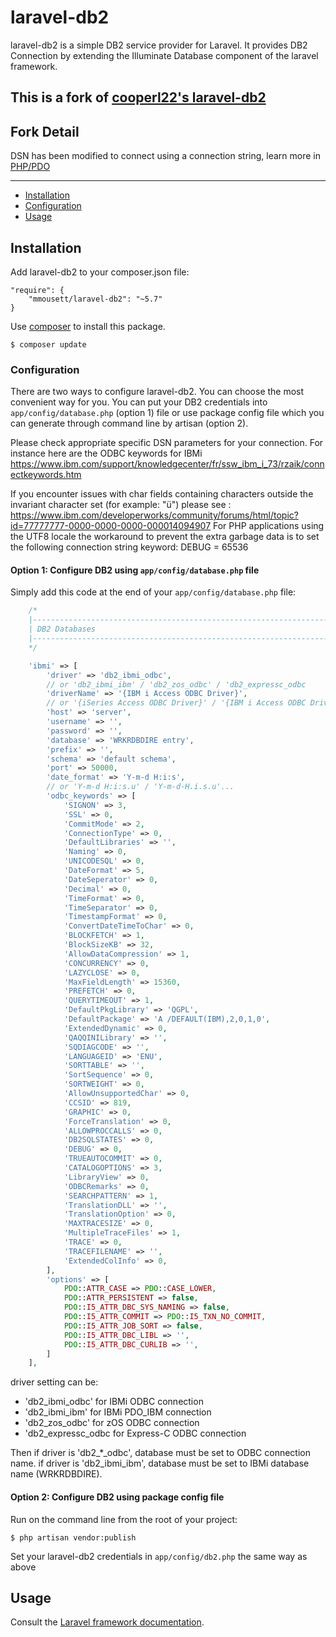 # laravel-db2

laravel-db2 is a simple DB2 service provider for Laravel.
It provides DB2 Connection by extending the Illuminate Database component of the laravel framework.

## This is a fork of [cooperl22's laravel-db2](https://www.github.com/cooperl22/laravel-db2)

## Fork Detail
DSN has been modified to connect using a connection string, learn more in [PHP/PDO](http://php.net/manual/es/ref.pdo-ibm.connection.php)

---

- [Installation](#installation)
- [Configuration](#configuration)
- [Usage](#usage)

## Installation
Add laravel-db2 to your composer.json file:
```
"require": {
    "mmousett/laravel-db2": "~5.7"
}
```
Use [composer](http://getcomposer.org) to install this package.
```
$ composer update
```

### Configuration
There are two ways to configure laravel-db2. You can choose the most convenient way for you. You can put your DB2 credentials into ``app/config/database.php`` (option 1) file or use package config file which you can generate through command line by artisan (option 2).

Please check appropriate specific DSN parameters for your connection.
For instance here are the ODBC keywords for IBMi
https://www.ibm.com/support/knowledgecenter/fr/ssw_ibm_i_73/rzaik/connectkeywords.htm

If you encounter issues with char fields containing characters outside the invariant character set (for example: "ü") please see : https://www.ibm.com/developerworks/community/forums/html/topic?id=77777777-0000-0000-0000-000014094907
For PHP applications using the UTF8 locale the workaround to prevent the extra garbage data is to set the following connection string keyword:
DEBUG = 65536

#### Option 1: Configure DB2 using ``app/config/database.php`` file
Simply add this code at the end of your ``app/config/database.php`` file:

```php
    /*
    |--------------------------------------------------------------------------
    | DB2 Databases
    |--------------------------------------------------------------------------
    */

    'ibmi' => [
        'driver' => 'db2_ibmi_odbc',
        // or 'db2_ibmi_ibm' / 'db2_zos_odbc' / 'db2_expressc_odbc
        'driverName' => '{IBM i Access ODBC Driver}',
        // or '{iSeries Access ODBC Driver}' / '{IBM i Access ODBC Driver 64-bit}'
        'host' => 'server',
        'username' => '',
        'password' => '',
        'database' => 'WRKRDBDIRE entry',
        'prefix' => '',
        'schema' => 'default schema',
        'port' => 50000,
        'date_format' => 'Y-m-d H:i:s',
        // or 'Y-m-d H:i:s.u' / 'Y-m-d-H.i.s.u'...
        'odbc_keywords' => [
            'SIGNON' => 3,
            'SSL' => 0,
            'CommitMode' => 2,
            'ConnectionType' => 0,
            'DefaultLibraries' => '',
            'Naming' => 0,
            'UNICODESQL' => 0,
            'DateFormat' => 5,
            'DateSeperator' => 0,
            'Decimal' => 0,
            'TimeFormat' => 0,
            'TimeSeparator' => 0,
            'TimestampFormat' => 0,
            'ConvertDateTimeToChar' => 0,
            'BLOCKFETCH' => 1,
            'BlockSizeKB' => 32,
            'AllowDataCompression' => 1,
            'CONCURRENCY' => 0,
            'LAZYCLOSE' => 0,
            'MaxFieldLength' => 15360,
            'PREFETCH' => 0,
            'QUERYTIMEOUT' => 1,
            'DefaultPkgLibrary' => 'QGPL',
            'DefaultPackage' => 'A /DEFAULT(IBM),2,0,1,0',
            'ExtendedDynamic' => 0,
            'QAQQINILibrary' => '',
            'SQDIAGCODE' => '',
            'LANGUAGEID' => 'ENU',
            'SORTTABLE' => '',
            'SortSequence' => 0,
            'SORTWEIGHT' => 0,
            'AllowUnsupportedChar' => 0,
            'CCSID' => 819,
            'GRAPHIC' => 0,
            'ForceTranslation' => 0,
            'ALLOWPROCCALLS' => 0,
            'DB2SQLSTATES' => 0,
            'DEBUG' => 0,
            'TRUEAUTOCOMMIT' => 0,
            'CATALOGOPTIONS' => 3,
            'LibraryView' => 0,
            'ODBCRemarks' => 0,
            'SEARCHPATTERN' => 1,
            'TranslationDLL' => '',
            'TranslationOption' => 0,
            'MAXTRACESIZE' => 0,
            'MultipleTraceFiles' => 1,
            'TRACE' => 0,
            'TRACEFILENAME' => '',
            'ExtendedColInfo' => 0,
        ],
        'options' => [
            PDO::ATTR_CASE => PDO::CASE_LOWER,
            PDO::ATTR_PERSISTENT => false,
            PDO::I5_ATTR_DBC_SYS_NAMING => false,
            PDO::I5_ATTR_COMMIT => PDO::I5_TXN_NO_COMMIT,
            PDO::I5_ATTR_JOB_SORT => false,
            PDO::I5_ATTR_DBC_LIBL => '',
            PDO::I5_ATTR_DBC_CURLIB => '',
        ]
    ],

```
driver setting can be:
- 'db2_ibmi_odbc' for IBMi ODBC connection
- 'db2_ibmi_ibm' for IBMi PDO_IBM connection
- 'db2_zos_odbc' for zOS ODBC connection
- 'db2_expressc_odbc for Express-C ODBC connection

Then if driver is 'db2_*_odbc', database must be set to ODBC connection name.
if driver is 'db2_ibmi_ibm', database must be set to IBMi database name (WRKRDBDIRE).

#### Option 2: Configure DB2 using package config file

Run on the command line from the root of your project:

```
$ php artisan vendor:publish
```

Set your laravel-db2 credentials in ``app/config/db2.php``
the same way as above

## Usage

Consult the [Laravel framework documentation](http://laravel.com/docs).
